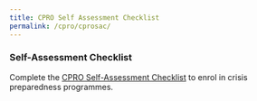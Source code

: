 ```yaml
---
title: CPRO Self Assessment Checklist
permalink: /cpro/cprosac/
---
```

### Self-Assessment Checklist

Complete the [CPRO Self-Assessment Checklist](https://form.gov.sg/6279fad733af340012dd4637) to enrol in crisis preparedness programmes.